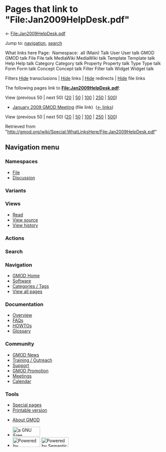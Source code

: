 <div id="mw-page-base" class="noprint">

</div>

<div id="mw-head-base" class="noprint">

</div>

<div id="content" class="mw-body" role="main">

<span id="top"></span>

<div id="mw-js-message" style="display:none;">

</div>



# <span dir="auto">Pages that link to "File:Jan2009HelpDesk.pdf"</span>

<div id="bodyContent">

<div id="contentSub">

←
[File:Jan2009HelpDesk.pdf](/wiki/File:Jan2009HelpDesk.pdf "File:Jan2009HelpDesk.pdf")

</div>

<div id="jump-to-nav" class="mw-jump">

Jump to: [navigation](#mw-navigation), [search](#p-search)

</div>

<div id="mw-content-text">

What links here Page:  Namespace:  all (Main) Talk User User talk GMOD
GMOD talk File File talk MediaWiki MediaWiki talk Template Template talk
Help Help talk Category Category talk Property Property talk Type Type
talk Form Form talk Concept Concept talk Filter Filter talk Widget
Widget talk

Filters
[Hide](/mediawiki/index.php?title=Special:WhatLinksHere/File:Jan2009HelpDesk.pdf&hidetrans=1 "Special:WhatLinksHere/File:Jan2009HelpDesk.pdf")
transclusions \|
[Hide](/mediawiki/index.php?title=Special:WhatLinksHere/File:Jan2009HelpDesk.pdf&hidelinks=1 "Special:WhatLinksHere/File:Jan2009HelpDesk.pdf")
links \|
[Hide](/mediawiki/index.php?title=Special:WhatLinksHere/File:Jan2009HelpDesk.pdf&hideredirs=1 "Special:WhatLinksHere/File:Jan2009HelpDesk.pdf")
redirects \|
[Hide](/mediawiki/index.php?title=Special:WhatLinksHere/File:Jan2009HelpDesk.pdf&hideimages=1 "Special:WhatLinksHere/File:Jan2009HelpDesk.pdf")
file links

The following pages link to
**[File:Jan2009HelpDesk.pdf](/wiki/File:Jan2009HelpDesk.pdf "File:Jan2009HelpDesk.pdf")**:

View (previous 50 \| next 50)
([20](/mediawiki/index.php?title=Special:WhatLinksHere/File:Jan2009HelpDesk.pdf&limit=20 "Special:WhatLinksHere/File:Jan2009HelpDesk.pdf")
\|
[50](/mediawiki/index.php?title=Special:WhatLinksHere/File:Jan2009HelpDesk.pdf&limit=50 "Special:WhatLinksHere/File:Jan2009HelpDesk.pdf")
\|
[100](/mediawiki/index.php?title=Special:WhatLinksHere/File:Jan2009HelpDesk.pdf&limit=100 "Special:WhatLinksHere/File:Jan2009HelpDesk.pdf")
\|
[250](/mediawiki/index.php?title=Special:WhatLinksHere/File:Jan2009HelpDesk.pdf&limit=250 "Special:WhatLinksHere/File:Jan2009HelpDesk.pdf")
\|
[500](/mediawiki/index.php?title=Special:WhatLinksHere/File:Jan2009HelpDesk.pdf&limit=500 "Special:WhatLinksHere/File:Jan2009HelpDesk.pdf"))

- [January 2009 GMOD
  Meeting](/wiki/January_2009_GMOD_Meeting "January 2009 GMOD Meeting")
  (file link) ‎ <span class="mw-whatlinkshere-tools">([←
  links](/mediawiki/index.php?title=Special:WhatLinksHere&target=January+2009+GMOD+Meeting "Special:WhatLinksHere"))</span>

View (previous 50 \| next 50)
([20](/mediawiki/index.php?title=Special:WhatLinksHere/File:Jan2009HelpDesk.pdf&limit=20 "Special:WhatLinksHere/File:Jan2009HelpDesk.pdf")
\|
[50](/mediawiki/index.php?title=Special:WhatLinksHere/File:Jan2009HelpDesk.pdf&limit=50 "Special:WhatLinksHere/File:Jan2009HelpDesk.pdf")
\|
[100](/mediawiki/index.php?title=Special:WhatLinksHere/File:Jan2009HelpDesk.pdf&limit=100 "Special:WhatLinksHere/File:Jan2009HelpDesk.pdf")
\|
[250](/mediawiki/index.php?title=Special:WhatLinksHere/File:Jan2009HelpDesk.pdf&limit=250 "Special:WhatLinksHere/File:Jan2009HelpDesk.pdf")
\|
[500](/mediawiki/index.php?title=Special:WhatLinksHere/File:Jan2009HelpDesk.pdf&limit=500 "Special:WhatLinksHere/File:Jan2009HelpDesk.pdf"))

</div>

<div class="printfooter">

Retrieved from
"<http://gmod.org/wiki/Special:WhatLinksHere/File:Jan2009HelpDesk.pdf>"

</div>

<div id="catlinks" class="catlinks catlinks-allhidden">

</div>

<div class="visualClear">

</div>

</div>

</div>

<div id="mw-navigation">

## Navigation menu

<div id="mw-head">



<div id="left-navigation">

<div id="p-namespaces" class="vectorTabs" role="navigation"
aria-labelledby="p-namespaces-label">

### Namespaces

- <span id="ca-nstab-image"><a href="/wiki/File:Jan2009HelpDesk.pdf" accesskey="c"
  title="View the file page [c]">File</a></span>
- <span id="ca-talk"><a
  href="/mediawiki/index.php?title=File_talk:Jan2009HelpDesk.pdf&amp;action=edit&amp;redlink=1"
  accesskey="t"
  title="Discussion about the content page [t]">Discussion</a></span>

</div>

<div id="p-variants" class="vectorMenu emptyPortlet" role="navigation"
aria-labelledby="p-variants-label">

### 

### Variants[](#)

<div class="menu">

</div>

</div>

</div>

<div id="right-navigation">

<div id="p-views" class="vectorTabs" role="navigation"
aria-labelledby="p-views-label">

### Views

- <span id="ca-view">[Read](/wiki/File:Jan2009HelpDesk.pdf)</span>
- <span id="ca-viewsource"><a
  href="/mediawiki/index.php?title=File:Jan2009HelpDesk.pdf&amp;action=edit"
  accesskey="e" title="This page is protected.
  You can view its source [e]">View source</a></span>
- <span id="ca-history"><a
  href="/mediawiki/index.php?title=File:Jan2009HelpDesk.pdf&amp;action=history"
  accesskey="h" title="Past revisions of this page [h]">View history</a></span>

</div>

<div id="p-cactions" class="vectorMenu emptyPortlet" role="navigation"
aria-labelledby="p-cactions-label">

### Actions[](#)

<div class="menu">

</div>

</div>

<div id="p-search" role="search">

### Search

<div id="simpleSearch">

</div>

</div>

</div>

</div>

<div id="mw-panel">

<div id="p-logo" role="banner">

<a href="/wiki/Main_Page"
style="background-image: url(http://gmod.org/images/GMOD-cogs.png);"
title="Visit the main page"></a>

</div>

<div id="p-Navigation" class="portal" role="navigation"
aria-labelledby="p-Navigation-label">

### Navigation

<div class="body">

- <span id="n-GMOD-Home">[GMOD Home](/wiki/Main_Page)</span>
- <span id="n-Software">[Software](/wiki/GMOD_Components)</span>
- <span id="n-Categories-.2F-Tags">[Categories /
  Tags](/wiki/Categories)</span>
- <span id="n-View-all-pages">[View all
  pages](/wiki/Special:AllPages)</span>

</div>

</div>

<div id="p-Documentation" class="portal" role="navigation"
aria-labelledby="p-Documentation-label">

### Documentation

<div class="body">

- <span id="n-Overview">[Overview](/wiki/Overview)</span>
- <span id="n-FAQs">[FAQs](/wiki/Category:FAQ)</span>
- <span id="n-HOWTOs">[HOWTOs](/wiki/Category:HOWTO)</span>
- <span id="n-Glossary">[Glossary](/wiki/Glossary)</span>

</div>

</div>

<div id="p-Community" class="portal" role="navigation"
aria-labelledby="p-Community-label">

### Community

<div class="body">

- <span id="n-GMOD-News">[GMOD News](/wiki/GMOD_News)</span>
- <span id="n-Training-.2F-Outreach">[Training /
  Outreach](/wiki/Training_and_Outreach)</span>
- <span id="n-Support">[Support](/wiki/Support)</span>
- <span id="n-GMOD-Promotion">[GMOD
  Promotion](/wiki/GMOD_Promotion)</span>
- <span id="n-Meetings">[Meetings](/wiki/Meetings)</span>
- <span id="n-Calendar">[Calendar](/wiki/Calendar)</span>

</div>

</div>

<div id="p-tb" class="portal" role="navigation"
aria-labelledby="p-tb-label">

### Tools

<div class="body">

- <span id="t-specialpages"><a href="/wiki/Special:SpecialPages" accesskey="q"
  title="A list of all special pages [q]">Special pages</a></span>
- <span id="t-print"><a
  href="/mediawiki/index.php?title=Special:WhatLinksHere/File:Jan2009HelpDesk.pdf&amp;printable=yes"
  rel="alternate" accesskey="p"
  title="Printable version of this page [p]">Printable version</a></span>

</div>

</div>

</div>

</div>

<div id="footer" role="contentinfo">

- <span id="footer-places-about">[About
  GMOD](/wiki/GMOD:About "GMOD:About")</span>

<!-- -->

- <span id="footer-copyrightico">[<img src="http://www.gnu.org/graphics/gfdl-logo-small.png" width="88"
  height="31" alt="a GNU Free Documentation License" />](http://www.gnu.org/licenses/fdl-1.3.html)</span>
- <span id="footer-poweredbyico">[<img src="/mediawiki/skins/common/images/poweredby_mediawiki_88x31.png"
  width="88" height="31" alt="Powered by MediaWiki" />](//www.mediawiki.org/)
  [<img
  src="/mediawiki/extensions/SemanticMediaWiki/includes/../resources/images/smw_button.png"
  width="88" height="31" alt="Powered by Semantic MediaWiki" />](https://www.semantic-mediawiki.org/wiki/Semantic_MediaWiki)</span>

<div style="clear:both">

</div>

</div>
